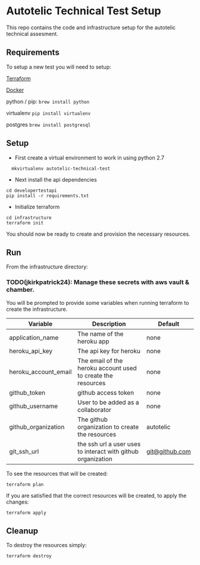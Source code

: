 # Autotelic Technical Test Setup

This repo contains the code and infrastructure setup for the autotelic technical assesment.

## Requirements

To setup a new test you will need to setup:

[Terraform](https://www.terraform.io/downloads.html)

[Docker](https://docs.docker.com/docker-for-mac/install/)

python / pip: `brew install python`

virtualenv `pip install virtualenv`

postgres `brew install postgresql`

## Setup

- First create a virtual environment to work in using python 2.7

```
  mkvirtualenv autotelic-technical-test
```

- Next install the api dependencies

```
cd developertestapi
pip install -r requirements.txt
```

- Initialize terraform

```
cd infrastructure
terraform init
```

You should now be ready to create and provision the necessary resources.

## Run

From the infrastructure directory:

### TODO(jkirkpatrick24): Manage these secrets with aws vault & chamber.
You will be prompted to provide some variables when running terraform to create
the infrastructure.

| Variable | Description | Default |
| --- | --- | --- |
| application_name | The name of the heroku app | none |
| heroku_api_key | The api key for heroku | none |
| heroku_account_email | The email of the heroku account used to create the resources | none |
| github_token | github access token | none |
| github_username | User to be added as a collaborator | none |
| github_organization | The github organization to create the resources | autotelic |
| git_ssh_url | the ssh url a user uses to interact with github organization | git@github.com |

To see the resources that will be created:

`terraform plan`

If you are satisfied that the correct resources will be created, to apply the changes:

`terraform apply`

## Cleanup

To destroy the resources simply:

`terraform destroy`
